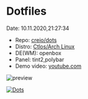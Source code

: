 # Dotfiles

Date: 10.11.2020,21:27:34

- Repo: [creio/dots](https://github.com/creio/dots)
- Distro: [Ctlos/Arch Linux](https://ctlos.github.io/)
- DE(WM): openbox
- Panel: tint2,polybar
- Demo video: [youtube.com](https://www.youtube.com/watch?v=gC5yvQnroRk)
<!-- - Info: [r/unixporn](https://www.reddit.com/r/unixporn/comments/cbf98s/xfwm_light/etf1549/) -->
<!-- - Yt: [youtube.com](https://www.youtube.com/channel/UCPCp_ZnMKEwYdnA_YfOZrZg) -->
<!-- - [Start Page](https://creio.github.io/dots/sp.html) -->

![preview](https://raw.githubusercontent.com/creio/dots/master/docs/screen/ob2.png)

[![Dots](https://github-readme-stats.vercel.app/api?username=creio&show_icons=true&include_all_commits=true&hide_border=true&theme=tokyonight)](https://github.com/creio/dots)
